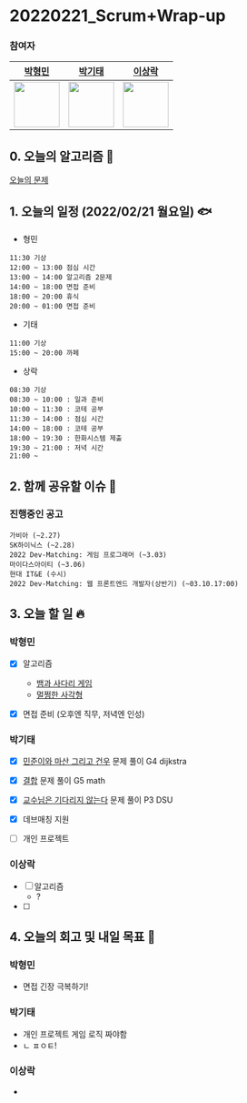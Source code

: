 # 20220221_Scrum+Wrap-up

### 참여자

| [박형민](https://github.com/npnppn)  | [박기태](https://github.com/idiot-kitto)   | [이상락](https://github.com/SangRakee)  |
| :------: | :------: | :------:
|<img src="https://github.com/npnppn.png" width="80"> | <img src="https://github.com/idiot-kitto.png" width="80">|<img src="https://github.com/SangRakee.png" width="80">

## 0. 오늘의 알고리즘 🎈
[오늘의 문제](
https://github.com/tony9402/baekjoon/blob/main/picked.md) 



## 1. 오늘의 일정 (2022/02/21 월요일) 🐟

- 형민
```
11:30 기상
12:00 ~ 13:00 점심 시간
13:00 ~ 14:00 알고리즘 2문제
14:00 ~ 18:00 면접 준비
18:00 ~ 20:00 휴식
20:00 ~ 01:00 면접 준비
```

- 기태
```
11:00 기상
15:00 ~ 20:00 까페
```

- 상락
```
08:30 기상
08:30 ~ 10:00 : 일과 준비
10:00 ~ 11:30 : 코테 공부
11:30 ~ 14:00 : 점심 시간
14:00 ~ 18:00 : 코테 공부
18:00 ~ 19:30 : 한화시스템 제출
19:30 ~ 21:00 : 저녁 시간
21:00 ~
```

## 2. 함께 공유할 이슈 💌



### 진행중인 공고
```
가비아 (~2.27)
SK하이닉스 (~2.28)
2022 Dev-Matching: 게임 프로그래머 (~3.03)
마이다스아이티 (~3.06)
현대 IT&E (수시)
2022 Dev-Matching: 웹 프론트엔드 개발자(상반기) (~03.10.17:00)

```



## 3. 오늘 할 일 🔥



### 박형민
- [x] 알고리즘
    - [뱀과 사다리 게임](https://www.acmicpc.net/problem/16928)
    - [멀쩡한 사각형](https://programmers.co.kr/learn/courses/30/lessons/62048)
- [x] 면접 준비 (오후엔 직무, 저녁엔 인성)



### 박기태
- [x] [민준이와 마산 그리고 건우](https://www.acmicpc.net/problem/18223) 문제 풀이 G4 dijkstra
- [x] [결합](https://www.acmicpc.net/problem/24533) 문제 풀이 G5 math
- [x] [교수님은 기다리지 않는다](https://www.acmicpc.net/problem/3830) 문제 풀이 P3 DSU
- [x] 데브매칭 지원
- [ ] 개인 프로젝트



### 이상락
- [ ] 알고리즘
    - ?
- [ ] 




## 4. 오늘의 회고 및 내일 목표 🎈


### 박형민
- 면접 긴장 극복하기!



### 박기태

- 개인 프로젝트 게임 로직 짜야함
- ㄴ ㅍㅇㅌ!

### 이상락
- 
